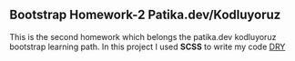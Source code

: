 ## Bootstrap Homework-2 Patika.dev/Kodluyoruz

This is the second homework which belongs the patika.dev kodluyoruz bootstrap learning path.
In this project I used **SCSS** to write my code [DRY](https://en.wikipedia.org/wiki/Don%27t_repeat_yourself)
